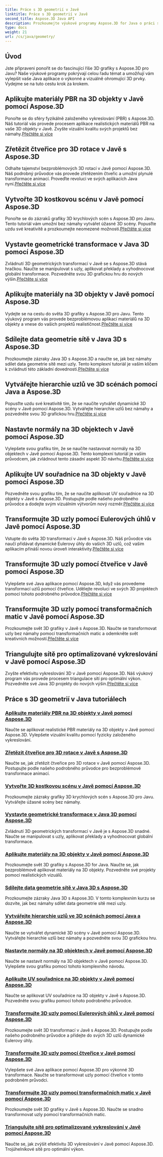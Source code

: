 ```yaml
---
title: Práce s 3D geometrií v Javě
linktitle: Práce s 3D geometrií v Javě
second_title: Aspose.3D Java API
description: Prozkoumejte výukové programy Aspose.3D for Java o práci s 3D geometrií. Zvládněte PBR materiály, quaternionové rotace, krychlové scény a další. Pozvedněte svou Java 3D grafiku.
type: docs
weight: 21
url: /cs/java/geometry/
---
```

## Úvod
Jste připraveni ponořit se do fascinující říše 3D grafiky s Aspose.3D pro Javu? Naše výukové programy pokrývají celou řadu témat a umožňují vám vylepšit vaše Java aplikace o výkonné a vizuálně ohromující 3D prvky. Vydejme se na tuto cestu krok za krokem.

## Aplikujte materiály PBR na 3D objekty v Javě pomocí Aspose.3D

Ponořte se do sféry fyzikálně založeného vykreslování (PBR) s Aspose.3D. Náš tutoriál vás provede procesem aplikace realistických materiálů PBR na vaše 3D objekty v Javě. Zvyšte vizuální kvalitu svých projektů bez námahy.[Přečtěte si více](./apply-pbr-materials-to-objects/)

## Zřetězit čtveřice pro 3D rotace v Javě s Aspose.3D

 Odhalte tajemství bezproblémových 3D rotací v Javě pomocí Aspose.3D. Náš podrobný průvodce vás provede zřetězením čtveřic a umožní plynulé transformace animací. Proveďte revoluci ve svých aplikacích Java nyní.[Přečtěte si více](./concatenate-quaternions-for-3d-rotations/)

## Vytvořte 3D kostkovou scénu v Javě pomocí Aspose.3D

 Ponořte se do zázraků grafiky 3D krychlových scén s Aspose.3D pro Javu. Tento tutoriál vám umožní bez námahy vytvářet úžasné 3D scény. Popusťte uzdu své kreativitě a prozkoumejte neomezené možnosti.[Přečtěte si více](./create-3d-cube-scene/)

## Vystavte geometrické transformace v Java 3D pomocí Aspose.3D

Zvládnutí 3D geometrických transformací v Javě se s Aspose.3D stává hračkou. Naučte se manipulovat s uzly, aplikovat překlady a vyhodnocovat globální transformace. Pozvedněte svou 3D grafickou hru do nových výšin.[Přečtěte si více](./expose-geometric-transformations/)

## Aplikujte materiály na 3D objekty v Javě pomocí Aspose.3D

 Vydejte se na cestu do světa 3D grafiky s Aspose.3D pro Javu. Tento výukový program vás provede bezproblémovou aplikací materiálů na 3D objekty a vnese do vašich projektů realističnost.[Přečtěte si více](./apply-materials-to-3d-objects/)

## Sdílejte data geometrie sítě v Java 3D s Aspose.3D

 Prozkoumejte zázraky Java 3D s Aspose.3D a naučte se, jak bez námahy sdílet data geometrie sítě mezi uzly. Tento komplexní tutoriál je vaším klíčem k zvládnutí této základní dovednosti.[Přečtěte si více](./share-mesh-geometry-data/)

## Vytvářejte hierarchie uzlů ve 3D scénách pomocí Java a Aspose.3D

 Popusťte uzdu své kreativitě tím, že se naučíte vytvářet dynamické 3D scény v Javě pomocí Aspose.3D. Vytvářejte hierarchie uzlů bez námahy a pozvedněte svou 3D grafickou hru.[Přečtěte si více](./build-node-hierarchies/)

## Nastavte normály na 3D objektech v Javě pomocí Aspose.3D

Vylepšete svou grafiku tím, že se naučíte nastavovat normály na 3D objektech v Javě pomocí Aspose.3D. Tento komplexní tutoriál je vaším průvodcem, jak zvládnout tento zásadní aspekt 3D návrhu.[Přečtěte si více](./set-up-normals-on-3d-objects/)

## Aplikujte UV souřadnice na 3D objekty v Javě pomocí Aspose.3D

 Pozvedněte svou grafiku tím, že se naučíte aplikovat UV souřadnice na 3D objekty v Javě s Aspose.3D. Postupujte podle našeho podrobného průvodce a dodejte svým vizuálním výtvorům nový rozměr.[Přečtěte si více](./apply-uv-coordinates-to-3d-objects/)

## Transformujte 3D uzly pomocí Eulerových úhlů v Javě pomocí Aspose.3D

 Vstupte do světa 3D transformací v Javě s Aspose.3D. Náš průvodce vás naučí přidávat dynamické Eulerovy úhly do vašich 3D uzlů, což vašim aplikacím přináší novou úroveň interaktivity.[Přečtěte si více](./transform-3d-nodes-with-euler-angles/)

## Transformujte 3D uzly pomocí čtveřice v Javě pomocí Aspose.3D

 Vylepšete své Java aplikace pomocí Aspose.3D, když vás provedeme transformací uzlů pomocí čtveřice. Udělejte revoluci ve svých 3D projektech pomocí tohoto podrobného průvodce.[Přečtěte si více](./transform-3d-nodes-with-quaternions/)

## Transformujte 3D uzly pomocí transformačních matic v Javě pomocí Aspose.3D

Prozkoumejte svět 3D grafiky v Javě s Aspose.3D. Naučte se transformovat uzly bez námahy pomocí transformačních matic a odemkněte svět kreativních možností.[Přečtěte si více](./transform-3d-nodes-with-matrices/)

## Triangulujte sítě pro optimalizované vykreslování v Javě pomocí Aspose.3D

 Zvyšte efektivitu vykreslování 3D v Javě pomocí Aspose.3D. Náš výukový program vás provede procesem triangulace sítí pro optimální výkon. Pozvedněte své Java 3D projekty do nových výšin.[Přečtěte si více](./triangulate-meshes-for-optimized-rendering/)

## Práce s 3D geometrií v Java tutoriálech
### [Aplikujte materiály PBR na 3D objekty v Javě pomocí Aspose.3D](./apply-pbr-materials-to-objects/)
Naučte se aplikovat realistické PBR materiály na 3D objekty v Javě pomocí Aspose.3D. Vylepšete vizuální kvalitu pomocí fyzicky založeného vykreslování.
### [Zřetězit čtveřice pro 3D rotace v Javě s Aspose.3D](./concatenate-quaternions-for-3d-rotations/)
Naučte se, jak zřetězit čtveřice pro 3D rotace v Javě pomocí Aspose.3D. Postupujte podle našeho podrobného průvodce pro bezproblémové transformace animací.
### [Vytvořte 3D kostkovou scénu v Javě pomocí Aspose.3D](./create-3d-cube-scene/)
Prozkoumejte zázraky grafiky 3D krychlových scén s Aspose.3D pro Javu. Vytvářejte úžasné scény bez námahy.
### [Vystavte geometrické transformace v Java 3D pomocí Aspose.3D](./expose-geometric-transformations/)
Zvládnutí 3D geometrických transformací v Javě je s Aspose.3D snadné. Naučte se manipulovat s uzly, aplikovat překlady a vyhodnocovat globální transformace.
### [Aplikujte materiály na 3D objekty v Javě pomocí Aspose.3D](./apply-materials-to-3d-objects/)
Prozkoumejte svět 3D grafiky s Aspose.3D for Java. Naučte se, jak bezproblémově aplikovat materiály na 3D objekty. Pozvedněte své projekty pomocí realistických vizuálů.
### [Sdílejte data geometrie sítě v Java 3D s Aspose.3D](./share-mesh-geometry-data/)
Prozkoumejte zázraky Java 3D s Aspose.3D. V tomto komplexním kurzu se dozvíte, jak bez námahy sdílet data geometrie sítě mezi uzly.
### [Vytvářejte hierarchie uzlů ve 3D scénách pomocí Java a Aspose.3D](./build-node-hierarchies/)
Naučte se vytvářet dynamické 3D scény v Javě pomocí Aspose.3D. Vytvářejte hierarchie uzlů bez námahy a pozvedněte svou 3D grafickou hru.
### [Nastavte normály na 3D objektech v Javě pomocí Aspose.3D](./set-up-normals-on-3d-objects/)
Naučte se nastavit normály na 3D objektech v Javě pomocí Aspose.3D. Vylepšete svou grafiku pomocí tohoto komplexního návodu.
### [Aplikujte UV souřadnice na 3D objekty v Javě pomocí Aspose.3D](./apply-uv-coordinates-to-3d-objects/)
Naučte se aplikovat UV souřadnice na 3D objekty v Javě s Aspose.3D. Pozvedněte svou grafiku pomocí tohoto podrobného průvodce.
### [Transformujte 3D uzly pomocí Eulerových úhlů v Javě pomocí Aspose.3D](./transform-3d-nodes-with-euler-angles/)
Prozkoumejte svět 3D transformací v Javě s Aspose.3D. Postupujte podle našeho podrobného průvodce a přidejte do svých 3D uzlů dynamické Eulerovy úhly.
### [Transformujte 3D uzly pomocí čtveřice v Javě pomocí Aspose.3D](./transform-3d-nodes-with-quaternions/)
Vylepšete své Java aplikace pomocí Aspose.3D pro výkonné 3D transformace. Naučte se transformovat uzly pomocí čtveřice v tomto podrobném průvodci.
### [Transformujte 3D uzly pomocí transformačních matic v Javě pomocí Aspose.3D](./transform-3d-nodes-with-matrices/)
Prozkoumejte svět 3D grafiky v Javě s Aspose.3D. Naučte se snadno transformovat uzly pomocí transformačních matic.
### [Triangulujte sítě pro optimalizované vykreslování v Javě pomocí Aspose.3D](./triangulate-meshes-for-optimized-rendering/)
Naučte se, jak zvýšit efektivitu 3D vykreslování v Javě pomocí Aspose.3D. Trojúhelníkové sítě pro optimální výkon.